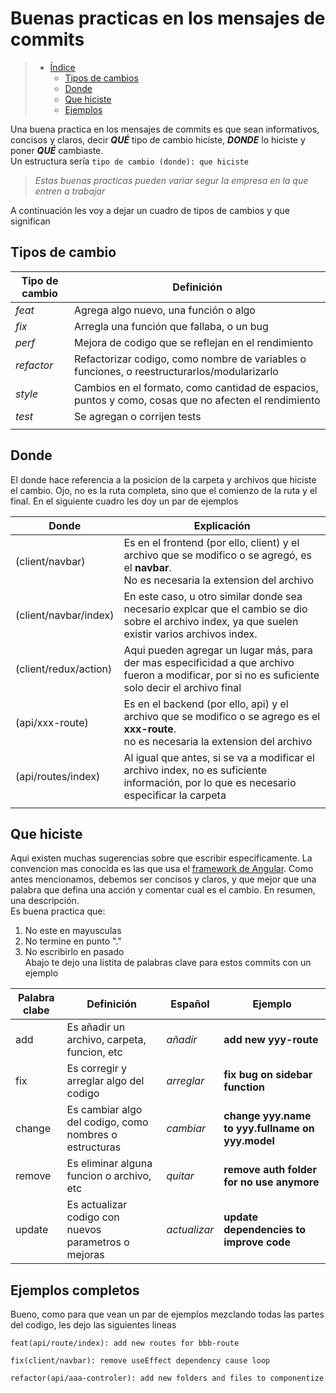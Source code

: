 # Buenas practicas en los mensajes de commits

> - [Índice](#buenas-practicas-en-los-mensajes-de-commits)
>   - [Tipos de cambios](#tipos-de-cambio)
>   - [Donde](#donde)
>   - [Que hiciste](#que-hiciste)
>   - [Ejemplos](#ejemplos-completos)

Una buena practica en los mensajes de commits es que sean informativos, concisos y claros, decir ***QUÉ*** tipo de cambio hiciste, ***DONDE*** lo hiciste y poner ***QUÉ*** cambiaste.  
Un estructura sería `tipo de cambio (donde): que hiciste`

> _Estas buenas practicas pueden variar segur la empresa en la que entren a trabajar_

A continuación les voy a dejar un cuadro de tipos de cambios y que significan

## Tipos de cambio

|Tipo de cambio|Definición|
|---|---|
|*feat*| Agrega algo nuevo, una función o algo |
|*fix*| Arregla una función que fallaba, o un bug |
|*perf*| Mejora de codigo que se reflejan en el rendimiento |
|*refactor*| Refactorizar codigo, como nombre de variables o funciones, o reestructurarlos/modularizarlo |
|*style*| Cambios en el formato, como cantidad de espacios, puntos y como, cosas que no afecten el rendimiento |
|*test*| Se agregan o corrijen tests |
|||

## Donde

El donde hace referencia a la posicion de la carpeta y archivos que hiciste el cambio. Ojo, no es la ruta completa, sino que el comienzo de la ruta y el final. En el siguiente cuadro les doy un par de ejemplos  

|Donde|Explicación|
|---|---|
|(client/navbar)| Es en el frontend (por ello, client) y el archivo que se modifico o se agregó, es el **navbar**. <br> No es necesaria la extension del archivo|
|(client/navbar/index)| En este caso, u otro similar donde sea necesario explcar que el cambio se dio sobre el archivo index, ya que suelen existir varios archivos index.|
|(client/redux/action) | Aqui pueden agregar un lugar más, para der mas especificidad a que archivo fueron a modificar, por si no es suficiente solo decir el archivo final|
|(api/xxx-route)| Es en el backend (por ello, api) y el archivo que se modifico o se agrego es el **xxx-route**. <br> no es necesaria la extension del archivo|
|(api/routes/index)| Al igual que antes, si se va a modificar el archivo index, no es suficiente información, por lo que es necesario especificar la carpeta|
|||


## Que hiciste

Aqui existen muchas sugerencias sobre que escribir especificamente. La convencion mas conocida es las que usa el [framework de Angular](https://github.com/angular/angular/blob/22b96b9/CONTRIBUTING.md#-commit-message-guidelines). Como antes mencionamos, debemos ser concisos y claros, y que mejor que una palabra que defina una acción y comentar cual es el cambio. En resumen, una descripción.  
Es buena practica que: 
1. No este en mayusculas
2. No termine en punto "."
3. No escribirlo en pasado  
Abajo te dejo una listita de palabras clave para estos commits con un ejemplo

|Palabra clabe|Definición|Español|Ejemplo|
|---|---|---|---|
|add|Es añadir un archivo, carpeta, funcion, etc|_añadir_| **add new yyy-route** |
|fix|Es corregir y arreglar algo del codigo|_arreglar_| **fix bug on sidebar function** |
|change|Es cambiar algo del codigo, como nombres o estructuras |_cambiar_|**change yyy.name to yyy.fullname on yyy.model**|
|remove|Es eliminar alguna funcion o archivo, etc|_quitar_| **remove auth folder for no use anymore** |
|update|Es actualizar codigo con nuevos parametros o mejoras|_actualizar_| **update dependencies to improve code** |


## Ejemplos completos

Bueno, como para que vean un par de ejemplos mezclando todas las partes del codigo, les dejo las siguientes lineas

```
feat(api/route/index): add new routes for bbb-route

fix(client/navbar): remove useEffect dependency cause loop

refactor(api/aaa-controler): add new folders and files to componentize
```